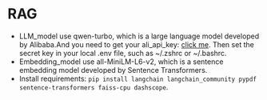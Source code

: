 # RAG
+ LLM_model use qwen-turbo, which is a large language model developed by Alibaba.And you need to get your ali_api_key: <a href="https://help.aliyun.com/zh/model-studio/getting-started/first-api-call-to-qwen?spm=a2c4g.11186623.0.0.731a7468iv7kWt">click me</a>. Then set the secret key in your local .env file, such as ~/.zshrc or ~/.bashrc.
+ Embedding_model use all-MiniLM-L6-v2, which is a sentence embedding model developed by Sentence Transformers.
+ Install requirements: `pip install langchain langchain_community pypdf sentence-transformers faiss-cpu dashscope`.

